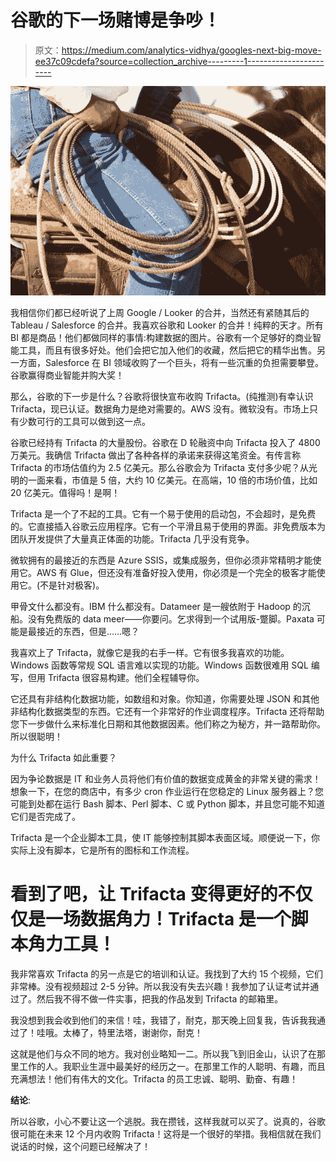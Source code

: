 # 谷歌的下一场赌博是争吵！

> 原文：<https://medium.com/analytics-vidhya/googles-next-big-move-ee37c09cdefa?source=collection_archive---------1----------------------->

![](img/38c01a7c879f8aa3a94aa47d40e7ce73.png)

我相信你们都已经听说了上周 Google / Looker 的合并，当然还有紧随其后的 Tableau / Salesforce 的合并。我喜欢谷歌和 Looker 的合并！纯粹的天才。所有 BI 都是商品！他们都做同样的事情:构建数据的图片。谷歌有一个足够好的商业智能工具，而且有很多好处。他们会把它加入他们的收藏，然后把它的精华出售。另一方面，Salesforce 在 BI 领域收购了一个巨头，将有一些沉重的负担需要攀登。谷歌赢得商业智能并购大奖！

那么，谷歌的下一步是什么？谷歌将很快宣布收购 Trifacta。(纯推测)有幸认识 Trifacta，现已认证。数据角力是绝对需要的。AWS 没有。微软没有。市场上只有少数可行的工具可以做到这一点。

谷歌已经持有 Trifacta 的大量股份。谷歌在 D 轮融资中向 Trifacta 投入了 4800 万美元。我确信 Trifacta 做出了各种各样的承诺来获得这笔资金。有传言称 Trifacta 的市场估值约为 2.5 亿美元。那么谷歌会为 Trifacta 支付多少呢？从光明的一面来看，市值是 5 倍，大约 10 亿美元。在高端，10 倍的市场价值，比如 20 亿美元。值得吗！是啊！

Trifacta 是一个了不起的工具。它有一个易于使用的启动包，不会超时，是免费的。它直接插入谷歌云应用程序。它有一个平滑且易于使用的界面。非免费版本为团队开发提供了大量真正体面的功能。Trifacta 几乎没有竞争。

微软拥有的最接近的东西是 Azure SSIS，或集成服务，但你必须非常精明才能使用它。AWS 有 Glue，但还没有准备好投入使用，你必须是一个完全的极客才能使用它。(不是针对极客)。

甲骨文什么都没有。IBM 什么都没有。Datameer 是一艘依附于 Hadoop 的沉船。没有免费版的 data meer——你要问。乞求得到一个试用版-蹩脚。Paxata 可能是最接近的东西，但是……嗯？

我喜欢上了 Trifacta，就像它是我的右手一样。它有很多我喜欢的功能。Windows 函数等常规 SQL 语言难以实现的功能。Windows 函数很难用 SQL 编写，但用 Trifacta 很容易构建。他们全程辅导你。

它还具有非结构化数据功能，如数组和对象。你知道，你需要处理 JSON 和其他非结构化数据类型的东西。它还有一个非常好的作业调度程序。Trifacta 还将帮助您下一步做什么来标准化日期和其他数据因素。他们称之为秘方，并一路帮助你。所以很聪明！

为什么 Trifacta 如此重要？

因为争论数据是 IT 和业务人员将他们有价值的数据变成黄金的非常关键的需求！想象一下，在您的商店中，有多少 cron 作业运行在您稳定的 Linux 服务器上？您可能到处都在运行 Bash 脚本、Perl 脚本、C 或 Python 脚本，并且您可能不知道它们是否完成了。

Trifacta 是一个企业脚本工具，使 IT 能够控制其脚本表面区域。顺便说一下，你实际上没有脚本，它是所有的图标和工作流程。

# 看到了吧，让 Trifacta 变得更好的不仅仅是一场数据角力！Trifacta 是一个脚本角力工具！

我非常喜欢 Trifacta 的另一点是它的培训和认证。我找到了大约 15 个视频，它们非常棒。没有视频超过 2-5 分钟。所以我没有失去兴趣！我参加了认证考试并通过了。然后我不得不做一件实事，把我的作品发到 Trifacta 的邮箱里。

我没想到我会收到他们的来信！哇，我错了，耐克，那天晚上回复我，告诉我我通过了！哇哦。太棒了，特里法塔，谢谢你，耐克！

这就是他们与众不同的地方。我对创业略知一二。所以我飞到旧金山，认识了在那里工作的人。我职业生涯中最美好的经历之一。在那里工作的人聪明、有趣，而且充满想法！他们有伟大的文化。Trifacta 的员工忠诚、聪明、勤奋、有趣！

**结论**:

所以谷歌，小心不要让这一个逃脱。我在攒钱，这样我就可以买了。说真的，谷歌很可能在未来 12 个月内收购 Trifacta！这将是一个很好的举措。我相信就在我们说话的时候，这个问题已经解决了！